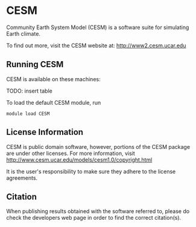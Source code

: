 # CESM

Community Earth System Model (CESM) is a software suite for simulating Earth climate.

To find out more, visit the CESM website at: http://www2.cesm.ucar.edu

## Running CESM

CESM is available on these machines:

TODO: insert table

To load the default CESM module, run

    module load CESM

## License Information

CESM is public domain software, however, portions of the CESM package are under other licenses. For more information, visit http://www.cesm.ucar.edu/models/cesm1.0/copyright.html

It is the user's responsibility to make sure they adhere to the license agreements.

## Citation

When publishing results obtained with the software referred to, please do check the developers web page in order to find the correct citation(s).
